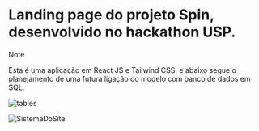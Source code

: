 # Landing page do projeto Spin, desenvolvido no hackathon USP.

> [!NOTE]
> Esta é uma aplicação em React JS e Tailwind CSS, e abaixo segue o planejamento de uma futura ligação do modelo com banco de dados em SQL.

  ![tables](https://github.com/user-attachments/assets/ce2a73a1-39e2-42c2-a915-906294eb955d)


  ![SistemaDoSite](https://github.com/user-attachments/assets/4f0b22ac-64f5-479e-bd90-c1898fb7e327)
